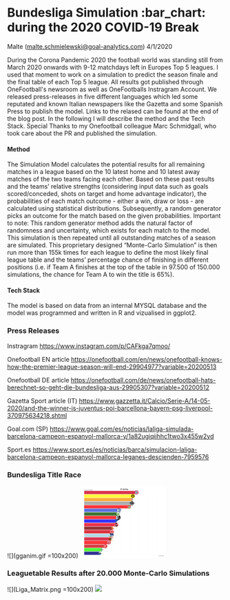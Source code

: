 Bundesliga Simulation :bar\_chart: during the 2020 COVID-19 Break
================
Malte (<malte.schmielewski@goal-analytics.com>)
4/1/2020

During the Corona Pandemic 2020 the football world was standing still from March 2020 onwards with 9-12 matchdays left in Europes Top 5 leagues.
 I used that moment to work on a simulation to predict the season finale and the final table of each Top 5 league. All results got published through OneFootball's newsroom as well as OneFootballs Instragram Account. We released press-releases in five different languages which led some reputated and known Italian newspapers like the Gazetta and some Spanish Press to publish the model. Links to the relased can be found at the end of the blog post. In the following I will describe the method and the Tech Stack. Special Thanks to my Onefootball colleague Marc Schmidgall, who took care about the PR and published the simulation.

#### Method

The Simulation Model calculates the potential results for all remaining matches in a league based on the 10 latest home and 10 latest away matches of the two teams facing each other. Based on these past results and the teams’ relative strengths (considering input data such as goals scored/conceded, shots on target and home advantage indicator), the probabilities of each match outcome - either a win, draw or loss - are calculated using statistical distributions. Subsequently, a random generator picks an outcome for the match based on the given probabilities. Important to note: This random generator method adds the natural factor of randomness and uncertainty, which exists for each match to the model.
 This simulation is then repeated until all outstanding matches of a season are simulated. This proprietary designed “Monte-Carlo Simulation” is then run more than 155k times for each league to define the most likely final league table and the teams’ percentage chance of finishing in different positions (i.e. if Team A finishes at the top of the table in 97.500 of 150.000 simulations, the chance for Team A to win the title is 65%).


#### Tech Stack
The model is based on data from an internal MYSQL database and the model was programmed and written in R and vizualised in ggplot2.

### Press Releases

Instragram
https://www.instagram.com/p/CAFkga7qmoo/

Onefootball EN article
https://onefootball.com/en/news/onefootball-knows-how-the-premier-league-season-will-end-29904977?variable=20200513


Onefootball DE article
https://onefootball.com/de/news/onefootball-hats-berechnet-so-geht-die-bundesliga-aus-29905307?variable=20200512


Gazetta Sport article (IT)
https://www.gazzetta.it/Calcio/Serie-A/14-05-2020/and-the-winner-is-juventus-poi-barcellona-bayern-psg-liverpool-370975634218.shtml

Goal.com (SP)
https://www.goal.com/es/noticias/laliga-simulada-barcelona-campeon-espanyol-mallorca-y/1a82ugiqiihhc1two3x455w2yd

Sport.es
https://www.sport.es/es/noticias/barca/simulacion-laliga-barcelona-campeon-espanyol-mallorca-leganes-descienden-7959576


### Bundesliga Title Race

![](gganim.gif =100x200)
<img src="gganim.gif" width="200">

### Leaguetable Results after 20.000 Monte-Carlo Simulations

![](Liga_Matrix.png =100x200)
<img src="Liga_Matrix.png" width="200">
